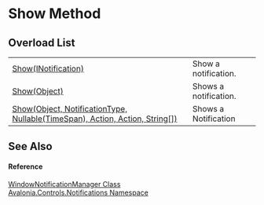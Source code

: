 # Show Method


## Overload List
<table>
<tr>
<td><a href="M_Avalonia_Controls_Notifications_WindowNotificationManager_Show">Show(INotification)</a></td>
<td>Show a notification.</td>
</tr>
<tr>
<td><a href="M_Avalonia_Controls_Notifications_WindowNotificationManager_Show_2">Show(Object)</a></td>
<td>Shows a notification.</td>
</tr>
<tr>
<td><a href="M_Avalonia_Controls_Notifications_WindowNotificationManager_Show_1">Show(Object, NotificationType, Nullable(TimeSpan), Action, Action, String[])</a></td>
<td>Shows a Notification</td>
</tr>
</table>

## See Also


#### Reference
<a href="T_Avalonia_Controls_Notifications_WindowNotificationManager">WindowNotificationManager Class</a>  
<a href="N_Avalonia_Controls_Notifications">Avalonia.Controls.Notifications Namespace</a>  


